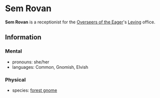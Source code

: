 # Sem Rovan

**Sem Rovan** is a receptionist for the [Overseers of the Eager](../overseers-of-the-eager.md)'s [Leving](../../../ch-2-people-of-mote/societies/esterfell-accord/leving/leving.md) office.

## Information

### Mental

- pronouns: she/her
- languages: Common, Gnomish, Elvish

### Physical

- species: [forest gnome](../../../ch-4-character-options/species/gnome.md#forest-gnome)
